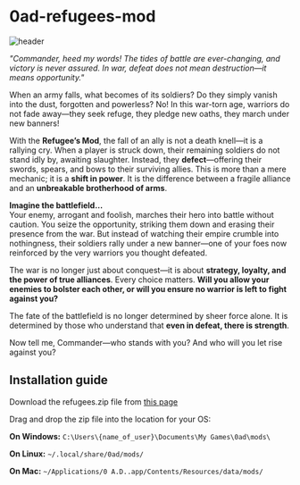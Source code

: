 # 0ad-refugees-mod
![header](https://i.imgur.com/Ua8QeC7.jpeg)

*"Commander, heed my words! The tides of battle are ever-changing, and victory is never assured. In war, defeat does not mean destruction—it means opportunity."*  

When an army falls, what becomes of its soldiers? Do they simply vanish into the dust, forgotten and powerless? No! In this war-torn age, warriors do not fade away—they seek refuge, they pledge new oaths, they march under new banners!  

With the **Refugee’s Mod**, the fall of an ally is not a death knell—it is a rallying cry. When a player is struck down, their remaining soldiers do not stand idly by, awaiting slaughter. Instead, they **defect**—offering their swords, spears, and bows to their surviving allies. This is more than a mere mechanic; it is a **shift in power**. It is the difference between a fragile alliance and an **unbreakable brotherhood of arms**.  

**Imagine the battlefield…**  
Your enemy, arrogant and foolish, marches their hero into battle without caution. You seize the opportunity, striking them down and erasing their presence from the war. But instead of watching their empire crumble into nothingness, their soldiers rally under a new banner—one of your foes now reinforced by the very warriors you thought defeated.  

The war is no longer just about conquest—it is about **strategy, loyalty, and the power of true alliances**. Every choice matters. **Will you allow your enemies to bolster each other, or will you ensure no warrior is left to fight against you?**  

The fate of the battlefield is no longer determined by sheer force alone. It is determined by those who understand that **even in defeat, there is strength**.  

Now tell me, Commander—who stands with you? And who will you let rise against you?


## Installation guide
Download the refugees.zip file from [this page](https://github.com/TobyDustin/0ad-refugees-mod/releases/tag/v1.0.0)

Drag and drop the zip file into the location for your OS:

**On Windows:** `C:\Users\{name_of_user}\Documents\My Games\0ad\mods\`

**On Linux:** `~/.local/share/0ad/mods/`

**On Mac:** `~/Applications/0 A.D..app/Contents/Resources/data/mods/`

